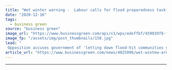 ```yaml
---
title: "Wet winter warning -  Labour calls for flood preparedness taskforce"
date: "2020-12-16"
tags: 
  - business green
source: "business green"
image_url: "https://www.businessgreen.com/api/v1/wps/edeffbf/459039f8-f1dc-43d7-992a-44b0c002ae76/6/floods-cyclist-185x114.jpg"
image_fp: "/assets/img/post_thumbnails/158.jpg"
lead: "
 Opposition accuses government of 'letting down flood-hit communities yet again' as new analysis suggests flood recovery grants have not been fully distributed ..."
article_url: "https://www.businessgreen.com/news/4025096/wet-wintew-arnings-labour-calls-flood-preparedness-taskforce"
---
```


---
